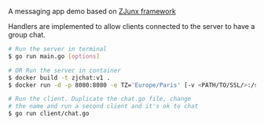 A messaging app demo based on [ZJunx framework](https://github.com/ZhengjunHUO/zjunx)

Handlers are implemented to allow clients connected to the server to have a group chat.

```bash
# Run the server in terminal
$ go run main.go [options]

# OR Run the server in container
$ docker build -t zjchat:v1 .
$ docker run -d -p 8080:8080 -e TZ='Europe/Paris' [-v <PATH/TO/SSL/>:/ssl/] --name zjchatServer --restart=always zjchat:v1 [options]

# Run the client. Duplicate the chat.go file, change
# the name and run a second client and it's ok to chat
$ go run client/chat.go
```
